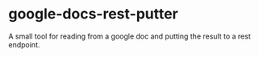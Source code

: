 google-docs-rest-putter
=======================

A small tool for reading from a google doc and putting the result to a rest endpoint.
